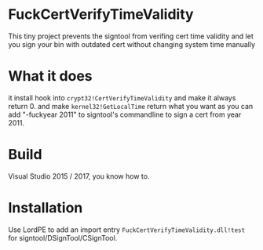 # FuckCertVerifyTimeValidity
This tiny project prevents the signtool from verifing cert time validity and let you sign your bin with outdated cert without changing system time manually

# What it does
it install hook into ```crypt32!CertVerifyTimeValidity``` and make it always return 0.
and make ```kernel32!GetLocalTime``` return what you want as you can add "-fuckyear 2011" to signtool's commandline to sign a cert from year 2011.

# Build
Visual Studio 2015 / 2017, you know how to.

# Installation
Use LordPE to add an import entry ```FuckCertVerifyTimeValidity.dll!test``` for signtool/DSignTool/CSignTool.
